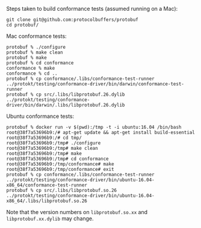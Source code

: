 Steps taken to build conformance tests (assumed running on a Mac):

```
git clone git@github.com:protocolbuffers/protobuf
cd protobuf/
```

Mac conformance tests:

```
protobuf % ./configure
protobuf % make clean
protobuf % make
protobuf % cd conformance
conformance % make
conformance % cd ..
protobuf % cp conformance/.libs/conformance-test-runner ../protokt/testing/conformance-driver/bin/darwin/conformance-test-runner
protobuf % cp src/.libs/libprotobuf.26.dylib ../protokt/testing/conformance-driver/bin/darwin/.libs/libprotobuf.26.dylib
```

Ubuntu conformance tests:
```
protobuf % docker run -v $(pwd):/tmp -t -i ubuntu:16.04 /bin/bash
root@38f7a53696b9:/# apt-get update && apt-get install build-essential
root@38f7a53696b9:/# cd tmp/
root@38f7a53696b9:/tmp# ./configure
root@38f7a53696b9:/tmp# make clean
root@38f7a53696b9:/tmp# make
root@38f7a53696b9:/tmp# cd conformance
root@38f7a53696b9:/tmp/conformance# make
root@38f7a53696b9:/tmp/conformance# exit
protobuf % cp conformance/.libs/conformance-test-runner ../protokt/testing/conformance-driver/bin/ubuntu-16.04-x86_64/conformance-test-runner
protobuf % cp src/.libs/libprotobuf.so.26 ../protokt/testing/conformance-driver/bin/ubuntu-16.04-x86_64/.libs/libprotobuf.so.26
```

Note that the version numbers on `libprotobuf.so.xx` and `libprotobuf.xx.dylib`
may change.
